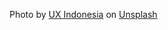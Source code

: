 Photo by <a href="https://unsplash.com/@uxindo?utm_content=creditCopyText&utm_medium=referral&utm_source=unsplash">UX Indonesia</a> on <a href="https://unsplash.com/photos/woman-in-black-long-sleeve-shirt-holding-white-paper-pqzRfBhd9r0?utm_content=creditCopyText&utm_medium=referral&utm_source=unsplash">Unsplash</a>
  
